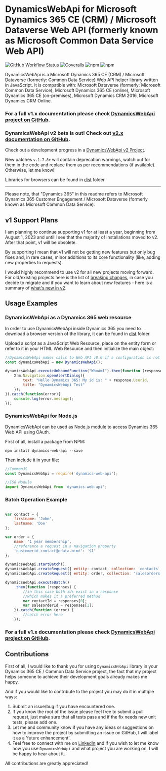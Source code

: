 # DynamicsWebApi for Microsoft Dynamics 365 CE (CRM) / Microsoft Dataverse Web API (formerly known as Microsoft Common Data Service Web API) 

[![GitHub Workflow Status](https://img.shields.io/github/actions/workflow/status/AleksandrRogov/DynamicsWebApi/build-test-coverage.yml?style=flat-square)](https://github.com/AleksandrRogov/DynamicsWebApi/actions/workflows/build-test-coverage.yml)
[![Coveralls](https://img.shields.io/coveralls/AleksandrRogov/DynamicsWebApi/master.svg?style=flat-square)](https://coveralls.io/github/AleksandrRogov/DynamicsWebApi)
![npm](https://img.shields.io/npm/dm/dynamics-web-api?style=flat-square)
![npm](https://img.shields.io/npm/dt/dynamics-web-api?style=flat-square)

DynamicsWebApi is a Microsoft Dynamics 365 CE (CRM) / Microsoft Dataverse (formerly: Common Data Service) Web API helper library written in JavaScript.
It is compatible with: Microsoft Dataverse (formerly: Microsoft Common Data Service), Microsoft Dynamics 365 CE (online), Microsoft Dynamics 365 CE (on-premises), Microsoft Dynamics CRM 2016, Microsoft Dynamics CRM Online.

### For a full v1.x documentation please check [DynamicsWebApi project on GitHub](https://github.com/AleksandrRogov/DynamicsWebApi/tree/v1).

### DynamicsWebApi v2 beta is out! Check out [v2.x documentation on GitHub](https://github.com/AleksandrRogov/DynamicsWebApi).

Check out a development progress in a [DynamicsWebApi v2 Project](https://github.com/users/AleksandrRogov/projects/2).

New patches `v.1.7.8+` will contain deprecation warnings, watch out for them in the code and replace them as per recommendations (if available). Otherwise, let me know!

Libraries for browsers can be found in [dist](https://github.com/AleksandrRogov/DynamicsWebApi/tree/v1/dist) folder.

***

Please note, that "Dynamics 365" in this readme refers to Microsoft Dynamics 365 Customer Engagement / Microsoft Dataverse (formerly known as Microsoft Common Data Service).

## v1 Support Plans

I am planning to continue supporting v1 for at least a year, beginning from August 1, 2023 and until I see that the majority of installations moved to v2. After that point, v1 will be obsolete. 

By supporting I mean that v1 will not be getting new features but only bug fixes and, in rare cases, minor additions to its core functionality (like, adding new properties to requests).

I would highly recommend to use v2 for all new projects moving forward. For old/existing projects here is the list of [breaking changes](https://github.com/AleksandrRogov/DynamicsWebApi/issues/135), in case you decide to migrate and if you want to learn about new features - here is a summary of [what's new in v2](https://github.com/AleksandrRogov/DynamicsWebApi/issues/146).

## Usage Examples

### DynamicsWebApi as a Dynamics 365 web resource
In order to use DynamicsWebApi inside Dynamics 365 you need to download a browser version of the library, it can be found in [dist](/dist/) folder.

Upload a script as a JavaScript Web Resource, place on the entity form or refer to it in your HTML Web Resource and then initialize the main object:

```js
//DynamicsWebApi makes calls to Web API v8.0 if a configuration is not set
const dynamicsWebApi = new DynamicsWebApi();

dynamicsWebApi.executeUnboundFunction("WhoAmI").then(function (response) {
    Xrm.Navigation.openAlertDialog({ 
        text: "Hello Dynamics 365! My id is: " + response.UserId,
        title: "DynamicsWebApi Test"
    });
}).catch(function(error){
    console.log(error.message);
});
```

### DynamicsWebApi for Node.js
DynamicsWebApi can be used as Node.js module to access Dynamics 365 Web API using OAuth.

First of all, install a package from NPM:

```shell
npm install dynamics-web-api --save
```

Then include it in your file:

```js
//CommonJS
const DynamicsWebApi = require('dynamics-web-api');

//ES6 Module
import DynamicsWebApi from 'dynamics-web-api';
```

### Batch Operation Example

```js

var contact = {
    firstname: 'John',
    lastname: 'Doe'
};

var order = {
    name: '1 year membership',
    //reference a request in a navigation property
    'customerid_contact@odata.bind': '$1'
};

dynamicsWebApi.startBatch();
dynamicsWebApi.createRequest({ entity: contact, collection: 'contacts', contentId: '1' });
dynamicsWebApi.createRequest({ entity: order, collection: 'salesorders' });

dynamicsWebApi.executeBatch()
    .then(function (responses) {
        //in this case both ids exist in a response
        //which makes it a preferred method
        var contactId = responses[0];
        var salesorderId = responses[1];
    }).catch(function (error) {
        //catch error here
    });

```

### For a full v1.x documentation please check [DynamicsWebApi project on GitHub](https://github.com/AleksandrRogov/DynamicsWebApi/tree/v1).

## Contributions

First of all, I would like to thank you for using `DynamicsWebApi` library in your Dynamics 365 CE / Common Data Service project, the fact that my project helps someone to achieve their development goals already makes me happy. 

And if you would like to contribute to the project you may do it in multiple ways:
1. Submit an issue/bug if you have encountered one.
2. If you know the root of the issue please feel free to submit a pull request, just make sure that all tests pass and if the fix needs new unit tests, please add one.
3. Let me and community know if you have any ideas or suggestions on how to improve the project by submitting an issue on GitHub, I will label it as a 'future enhancement'.
4. Feel free to connect with me on [LinkedIn](https://www.linkedin.com/in/alexrogov/) and if you wish to let me know how you use `DynamicsWebApi` and what project you are working on, I will be happy to hear about it.

All contributions are greatly appreciated!